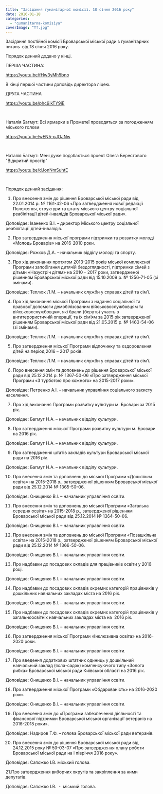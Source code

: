 ```yaml
---
title: "Засідання гуманітарної комісії. 18 січня 2016 року"
date: 2016-01-18
categories: 
  - "gumanitarna-komisiya"
coverImage: "YT.jpg"
---
```


Засідання постійної комісії Броварської міської ради з гуманітарних питань  від 18 січня 2016 року.

Порядок денний додано у кінці.<!--more-->

ПЕРША ЧАСТИНА:

https://youtu.be/fHw3yMh5bno

В кінці першої частини доповідь директора ліцею.

ДРУГА ЧАСТИНА

https://youtu.be/phc9ikTY9iE

 

Наталія Багмут: Всі ярмарки в Прометеї проводяться за погодженням міського голови

https://youtu.be/wEN5-oJOJNw

 

Наталія Багмут: Мені дуже подобається проект Олега Берестового "Відкритий простір"

https://youtu.be/dJonNmSuhtE

 

Порядок денний засідання:

1. Про внесення змін до рішення Броварської міської ради від 22.01.2014 р. № 1161-42-06 «Про затвердження нової редакції Положення, структури та штату міського центру соціальної реабілітації дітей-інвалідів Броварської міської ради».

Доповідає: Іваненко В.І. – директор Міського центру соціальної реабілітації дітей-інвалідів.

2. Про затвердження міської програми підтримки та розвитку молоді «Молодь Броварів» на 2016-2010 роки.

Доповідає: Рожков Д.А. – начальник відділу молоді та спорту.

3. Про хід виконання протягом 2013-2015 років міської комплексної Програми запобігання дитячій бездоглядності, підтримки сімей з дітьми «Назустріч дітям» на 2010 – 2017 роки, затвердженої рішенням Броварської міської ради від 15.10.2009 р. № 1256-71-05 (зі змінами).

Доповідає: Теплюк Л.М. – начальник служби у справах дітей та сім’ї.

4. Про хід виконання міської Програми з надання соціальної та правової допомоги демобілізованим військовослужбовцям та військовослужбовцям, які брали (беруть) участь в антитерористичній операції, та їх сім’ям за 2015 рік затвердженої рішенням Броварської міської ради від 21.05.2015 р. № 1463-54-06 (зі змінами).

Доповідає: Теплюк Л.М. – начальник служби у справах дітей та сім’ї.

5. Про затвердження міської Програми відпочинку та оздоровлення дітей на період 2016 – 2017 років.

Доповідає: Теплюк Л.М. – начальник служби у справах дітей та сім’ї.

6. Поро внесення змін та доповнень до рішення Броварської міської ради від 25.12.2014 р. № 1367-50-06 «Про затвердження міської Програми «З турботою про кожного» на 2015-2017 роки».

Доповідає: Петренко А.І. – начальник управління соціального захисту населення.

7. Про хід виконання Програми розвитку культури м. Бровари за 2015 рік.

Доповідає: Багмут Н.А. – начальник відділу культури.

8. Про затвердження міської Програми розвитку культури м. Бровари на 2016 рік.

Доповідає: Багмут Н.А. – начальник відділу культури.

9. Про затвердження штатів закладів культури Броварської міської ради на 2016 рік.

Доповідає: Багмут Н.А. – начальник відділу культури.

10. Про внесення змін та доповнень до міської Програми «Дошкільна освіта» на 2015-2018 р., затвердженої рішенням Броварської міської ради від 25.12.2014 № 1365-50-06.

Доповідає: Онищенко В.І. – начальник управління освіти.

11. Про внесення змін та доповнень до міської Програми «Загальна середня освіта» на 2015-2018 р., затвердженої рішенням Броварської міської ради від 25.12.2014 № 1364-50-06.

Доповідає: Онищенко В.І. – начальник управління освіти.

12. Про внесення змін та доповнень до міської Програми «Позашкільна освіта» на 2015-2018 р., затвердженої рішенням Броварської міської ради від 25.12.2014 № 1366-50-06.

Доповідає: Онищенко В.І. – начальник управління освіти.

13. Про надбавки до посадових окладів для працівників освіти у 2016 році.

Доповідає: Онищенко В.І. – начальник управління освіти.

14. Про надбавки до посадових окладів окремих категорій працівників у дошкільних навчальних закладах міста на 2016 рік.

Доповідає: Онищенко В.І. – начальник управління освіти.

15. Про надбавки до посадових окладів окремих категорій працівників у загальноосвітніх навчальних закладах міста на  2016 рік.

Доповідає: Онищенко В.І. – начальник управління освіти.

16. Про затвердження міської Програми «Інклюзивна освіта» на 2016-2020 роки.

Доповідає: Онищенко В.І. – начальник управління освіти.

17. Про введення додаткових штатних одиниць у дошкільний навчальний заклад (ясла-садок) компенсуючого типу «Золота рибка» Броварської міської ради Київської області на 2016 рік.

Доповідає: Онищенко В.І. – начальник управління освіти.

18. Про затвердження міської Програми «Обдарованість» на 2016-2020 роки.

Доповідає: Онищенко В.І. – начальник управління освіти.

19. Про внесення змін до «Програми забезпечення діяльності та фінансової підтримки Броварської міської організації ветеранів на 2016-2018 роки».

Доповідає: Надиров Т.Ф. – голова Броварської міської ради ветеранів.

20. Про внесення змін до рішення Броварської міської ради від 24.12.2015 року № 50-03-07 «Про затвердження плану роботи Броварської міської ради на І півріччя 2016 року».

Доповідає: Сапожко І.В. міський голова.

21.Про затвердження виборчих округів та закріплення за ними депутатів.

Доповідає: Сапожко І.В.  -  міський голова.
